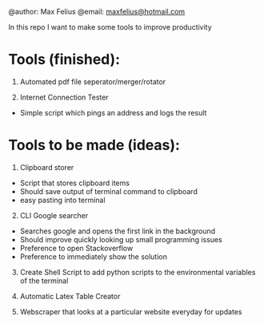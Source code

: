 @author: Max Felius
@email: maxfelius@hotmail.com

In this repo I want to make some tools to improve productivity

# Tools (finished):
1. Automated pdf file seperator/merger/rotator

2. Internet Connection Tester
- Simple script which pings an address and logs the result

# Tools to be made (ideas):
1. Clipboard storer
- Script that stores clipboard items
- Should save output of terminal command to clipboard
- easy pasting into terminal

2. CLI Google searcher
- Searches google and opens the first link in the background
- Should improve quickly looking up small programming issues
- Preference to open Stackoverflow
- Preference to immediately show the solution

3. Create Shell Script to add python scripts to the environmental variables of the terminal

4. Automatic Latex Table Creator

5. Webscraper that looks at a particular website everyday for updates
